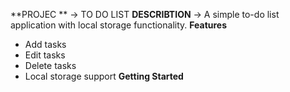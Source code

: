 **PROJEC ** -> TO DO LIST
**DESCRIBTION** -> A simple to-do list application with local storage functionality.
**Features**
  - Add tasks
  - Edit tasks
  - Delete tasks
  - Local storage support
**Getting Started**
